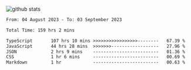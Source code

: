 
![github stats](https://github-readme-stats.vercel.app/api?username=realmahd1&show_icons=true&theme=codeSTACKr&hide_rank=true&count_private=true)

<!--START_SECTION:waka-->

```txt
From: 04 August 2023 - To: 03 September 2023

Total Time: 159 hrs 2 mins

TypeScript       107 hrs 10 mins >>>>>>>>>>>>>>>>>--------   67.39 %
JavaScript       44 hrs 28 mins  >>>>>>>------------------   27.96 %
JSON             2 hrs 9 mins    -------------------------   01.36 %
CSS              1 hr 6 mins     -------------------------   00.69 %
Markdown         1 hr            -------------------------   00.63 %
```

<!--END_SECTION:waka-->
